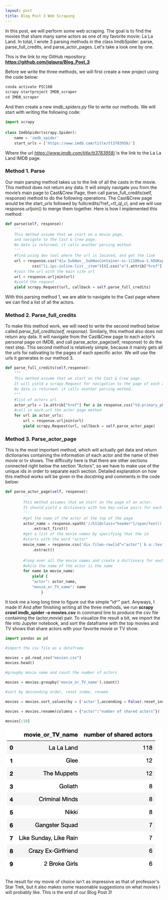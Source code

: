 ```yaml
---
layout: post
title: Blog Post 3 Web Scraping
---
```

In this post, we will perform some web scraping. The goal is to find the movies that share many same actors as one of my favorite movie: La La Land. In total, I wrote 3 parsing methods in the class ImdbSpider: parse, parse_full_credits, and parse_actor_pages. Let's take a look one by one.

This is the link to my GitHub repository: **https://github.com/jqlaura/Blog_Post_3**

Before we write the three methods, we will first create a new project using the code below: 

```python
conda activate PIC16B
scrapy startproject IMDB_scraper
cd IMDB_scraper
```
And then create a new *imdb_spiders.py* file to write our methods.
We will start with writing the following code:

```python
import scrapy

class ImdbSpider(scrapy.Spider):
    name = 'imdb_spider'
    start_urls = ['https://www.imdb.com/title/tt3783958/']
```
Where the url *https://www.imdb.com/title/tt3783958/* is the link to the La La Land IMDB page.

### Method 1. Parse

Our main parsing method takes us to the link of all the casts in the movie. This method does not return any data. It will simply navigate you from the movie’s main page to Cast&Crew Page, then call parse_full_credits(self, response) method to do the following operations. The Cast&Crew page would be the start_urls followed by fullcredits/?ref_=tt_ql_cl, and we will use response.urljoin() to merge them together. Here is how I implemented this method:


```python
def parse(self, response):
    '''
    This method assume that we start on a movie page, 
    and navigate to the Cast & Crew page.
    No data is returned; it calls another parsing method.
    '''
    #find using dev tool where the url is located, and get the link
    url = response.css("div.SubNav__SubNavContainer-sc-11106ua-1.hDUKxp").\
            css("li.ipc-inline-list__item")[0].css("a").attrib["href"]
    #join the url with the main site url
    url = response.urljoin(url)
    #yield the request
    yield scrapy.Request(url, callback = self.parse_full_credits)
```

With this parsing method 1, we are able to navigate to the Cast page where we can find a list of all the actors.

### Method 2. Parse_full_credits

To make this method work, we will need to write the second method below called *parse_full_credits(self, response)*. Similarly, this method also does not return any data. It will navigate from the Cast&Crew page to each actor’s personal page on IMDB, and call parse_actor_page(self, response) to do the next step. This second method is relatively simple, because it mainly gets all the urls for nativating to the pages of each specific actor. We will use the urls it generates in our method 3.


```python
def parse_full_credits(self,response):
    """
    This method assume that we start on the Cast & Crew page. 
    It will yield a scrapy.Request for navigation to the page of each actor listed on the Cast & Crew page. 
    No data is returned; it calls another parsing method.
    """
    #list of actors url
    actor_urls = [a.attrib["href"] for a in response.css("td.primary_photo a")]
    #call in each url the actor page method
    for url in actor_urls:
        url = response.urljoin(url)
        yield scrapy.Request(url, callback = self.parse_actor_page)
```

### Method 3. Parse_actor_page
This is the most important method, which will actually get data and return dictionaries containing the information of each actor and the name of their movie or tv shows. The difficulty here is that there are other sections connected right below the section "Actors", so we have to make use of the unique ids in order to separate each section.
Detailed explanation on how this method works will be given in the docstring and comments in the code below:

```python
def parse_actor_page(self, response):
        '''
        This method assumes that we start on the page of an actor.
        It should yield a dictionary with two key-value pairs for each movie or TV show that the actor played in.
        '''
        #get the name of the actor at the top of the page
        actor_name = response.xpath('//h1[@class="header"]/span/text()')\
            .extract_first()
        #get a list of the movie names by specifying that the id
        #starts with the word "actor"
        movie_name = response.css('div.filmo-row[id^="actor"] b a::text')\
            .extract()
        
        #loop over all the movie names and create a dictionary for each,
        #while the name of the actor is the same
        for name in movie_name:
            yield {
            "actor": actor_name,
            "movie_or_TV_name": name
                }
```

It took me a long long time to figure out the simple "id^" part. Anyways, I made it! And after finishing writing all the three methods, we run **scrapy crawl imdb_spider -o movies.csv** in command line to produce the csv file containing the (actor,movie) pair. To visualize the result a bit, we import the file into Jupyter notebook, and sort the dataframe with the top movies and TV shows that share actors with your favorite movie or TV show.


```python
import pandas as pd
```


```python
#import the csv file as a dataframe
```


```python
movies = pd.read_csv("movies.csv")
movies.head()
```


```python
#groupby movie name and count the number of actors
```


```python
movies = movies.groupby('movie_or_TV_name').count()
```


```python
#sort by descending order, reset index, rename
```


```python
movies = movies.sort_values(by = ['actor'],ascending = False).reset_index()
```


```python
movies = movies.rename(columns = {"actor":"number of shared actors"})
```


```python
movies[:10]
```

![Post_3.png](/images/Post_3.png)


The result for my movie of choice isn't as impressive as that of professor's Star Trek, but it also makes some reasonable suggestions on what movies I will probably like. This is the end of our Blog Post 3!
